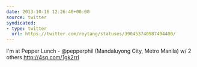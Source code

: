 ```yaml
---
date: 2013-10-16 12:26:40+00:00
source: twitter
syndicated:
- type: twitter
  url: https://twitter.com/roytang/statuses/390453740987494400/
---
```


I'm at Pepper Lunch - @pepperphil (Mandaluyong City, Metro Manila) w/ 2 others http://4sq.com/1gk2rrI